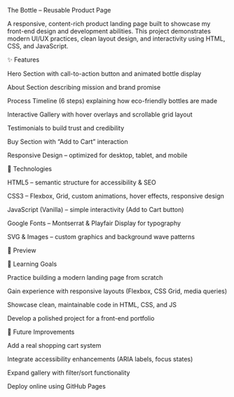 The Bottle – Reusable Product Page

A responsive, content-rich product landing page built to showcase my front-end design and development abilities.
This project demonstrates modern UI/UX practices, clean layout design, and interactivity using HTML, CSS, and JavaScript.

✨ Features

Hero Section with call-to-action button and animated bottle display

About Section describing mission and brand promise

Process Timeline (6 steps) explaining how eco-friendly bottles are made

Interactive Gallery with hover overlays and scrollable grid layout

Testimonials to build trust and credibility

Buy Section with “Add to Cart” interaction

Responsive Design – optimized for desktop, tablet, and mobile

🔧 Technologies

HTML5 – semantic structure for accessibility & SEO

CSS3 – Flexbox, Grid, custom animations, hover effects, responsive design

JavaScript (Vanilla) – simple interactivity (Add to Cart button)

Google Fonts – Montserrat & Playfair Display for typography

SVG & Images – custom graphics and background wave patterns

📸 Preview

<screenshot>

📖 Learning Goals

Practice building a modern landing page from scratch

Gain experience with responsive layouts (Flexbox, CSS Grid, media queries)

Showcase clean, maintainable code in HTML, CSS, and JS

Develop a polished project for a front-end portfolio

🔮 Future Improvements

Add a real shopping cart system

Integrate accessibility enhancements (ARIA labels, focus states)

Expand gallery with filter/sort functionality

Deploy online using GitHub Pages
